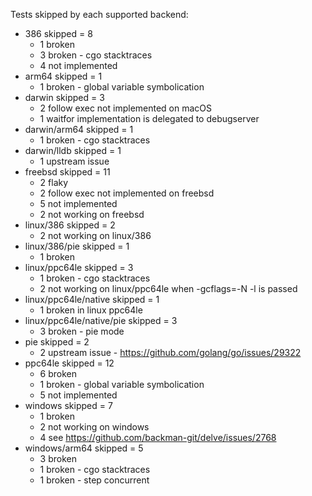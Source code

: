 Tests skipped by each supported backend:

* 386 skipped = 8
	* 1 broken
	* 3 broken - cgo stacktraces
	* 4 not implemented
* arm64 skipped = 1
	* 1 broken - global variable symbolication
* darwin skipped = 3
	* 2 follow exec not implemented on macOS
	* 1 waitfor implementation is delegated to debugserver
* darwin/arm64 skipped = 1
	* 1 broken - cgo stacktraces
* darwin/lldb skipped = 1
	* 1 upstream issue
* freebsd skipped = 11
	* 2 flaky
	* 2 follow exec not implemented on freebsd
	* 5 not implemented
	* 2 not working on freebsd
* linux/386 skipped = 2
	* 2 not working on linux/386
* linux/386/pie skipped = 1
	* 1 broken
* linux/ppc64le skipped = 3
	* 1 broken - cgo stacktraces
	* 2 not working on linux/ppc64le when -gcflags=-N -l is passed
* linux/ppc64le/native skipped = 1
	* 1 broken in linux ppc64le
* linux/ppc64le/native/pie skipped = 3
	* 3 broken - pie mode
* pie skipped = 2
	* 2 upstream issue - https://github.com/golang/go/issues/29322
* ppc64le skipped = 12
	* 6 broken
	* 1 broken - global variable symbolication
	* 5 not implemented
* windows skipped = 7
	* 1 broken
	* 2 not working on windows
	* 4 see https://github.com/backman-git/delve/issues/2768
* windows/arm64 skipped = 5
	* 3 broken
	* 1 broken - cgo stacktraces
	* 1 broken - step concurrent
